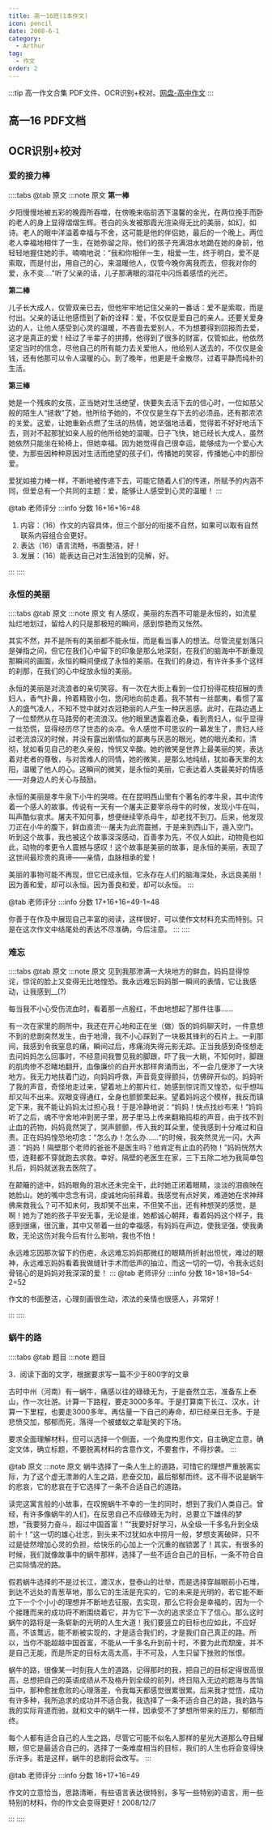 ```yaml
---
title: 高一16班(1本作文)
icon: pencil
date: 2008-6-1
category:
  - Arthur
tag:
  - 作文
order: 2
---
```

:::tip 高一作文合集
PDF文件、OCR识别+校对。[网盘-高中作文](https://pan.4a1801.life:11443/public/article/Arthur/2.%E9%AB%98%E4%B8%AD)
:::

## 高一16 PDF文档

<PDF url="/assets/pdf/03.pdf" />

## OCR识别+校对

### 爱的接力棒

::::tabs
@tab 原文
:::note 原文
**第一棒**

夕阳慢慢地被五彩的晚霞所吞噬，在傍晚来临前洒下温馨的金光，在两位挽手而卧的老人的身上显得熠熠生辉。苍白的头发被那霞光渲染得无比的美丽，如幻，如诗。老人的眼中洋溢着幸福与不舍，这可能是他的伴侣她，最后的一个晚上。两位老人幸福地相伴了一生，在她弥留之际，他们的孩子充满泪水地跪在她的身前，他轻轻地握住她的手。喃喃地说：“我和你相伴一生，相爱一生，终于明白，爱不是索取，而是付出，用自己的心，来温暖他人，仅管今晚你离我而去，但我对你的爱，永不变....”听了父亲的话，儿子那满眼的泪花中闪烁着感悟的光芒。

**第二棒**

儿子长大成人，仅管双亲已去，但他牢牢地记住父亲的一番话：爱不是索取，而是付出。父亲的话让他感悟到了新的诠释：爱，不仅仅是爱自己的亲人。还要关爱身边的人，让他人感受到心灵的温暖，不吝啬去爱别人，不为想要得到回报而去爱，这才是真正的爱！经过了半辈子的拼搏，他得到了很多的财富，仅管如此，他依然坚定当时的信念，尽他自己的所有能力去关爱他人，他给别人送去的，不仅仅是金钱，还有他那可以令人温暖的心。到了晚年，他更是千金散尽，过着平静而纯朴的生活。

**第三棒**

她是一个残疾的女孩，正当她对生活绝望，快要失去活下去的信心时，一位如慈父般的陌生人“拯救”了她，他所给予她的，不仅仅是生存下去的必须品，还有那浓浓的关爱。这爱，让她重新点燃了生活的热情，她坚强地活着，觉得若不好好地活下去，则对不起那犹如亲人般的他所给她的温暖。日子飞快，她已经长大成人，虽然她依然只能坐在轮椅上，但她幸福。因为她觉得自己很幸运，能够成为一个爱心大使，为那些因种种原因对生活而绝望的孩子们，传播她的笑容，传播她心中的那份爱。

爱犹如接力棒一样，不断地被传递下去，可能它随着人们的传递，所赋予的内涵不同，但爱总有一个共同的主题：爱，能够让人感受到心灵的温暖！
:::

@tab 老师评分
:::info 分数
16+16+16=48

1. 内容：（16）作文的内容具体，但三个部分的衔接不自然，如果可以取有自然联系内容组合会更好。
2. 表达（16）语言流畅，书面整洁，好！
3. 发展：（16）能表达自己对生活独到的见解，好。

:::
::::
### 永恒的美丽

::::tabs
@tab 原文
:::note 原文
有人感叹，美丽的东西不可能是永恒的，如流星灿烂地划过，留给人的只是那极短的瞬间，感到惊艳而又怅然。

其实不然，并不是所有的美丽都不能永恒，而是看当事人的想法。尽管流星划落只是弹指之间，但它在我们心中留下的印象是那么地深刻，在我们的脑海中不断重现那瞬间的画面，永恒的瞬间便成了永恒的美丽。在我们的身边，有许许多多个这样的刹那，在我们的心中绽放永恒的美丽。

永恒的美丽是对流浪者的亲切笑容。有一次在大街上看到一位打扮得花枝招展的贵妇人，香气扑鼻，拎着精致小包，悠闲地向前走着。我不禁有一丝鄙夷，看惯了富人的盛气凌人，不知不觉中就对衣冠艳丽的人产生一种厌恶感。此时，在路边遇上了一位颓然从在马路旁的老流浪汉。他的眼里透露着沧桑，看到贵妇人，似乎显得一丝恐慌，显得经历尽了世态的炎凉。令人感觉不可思议的一幕发生了，贵妇人经过老流浪汉的时候，并没有露出剧情似的鄙夷与厌恶的眼光，她的眼光柔和，清彻，犹如看见自己的老久亲般，怜悯又辛酸。她的微笑是世界上最美丽的笑，表达着对老者的尊敬，与对苦难人的同情，她的微笑，是那么地纯结，犹如春天里的太阳，温暖了他人的心。这瞬间的微笑，是永恒的美丽，它表达着人类最美好的情感——对身边人的关心与鼓励。

永恒的美丽是孝牛泉下小牛的哭啼。在在昆明西山里有个著名的孝牛泉，其中流传着一个感人的故事。传说有一天有一个屠夫正要宰杀母牛的时候，发现小牛在叫，叫声酷似哀求。屠夫不知何事，想便继续宰杀母牛，却老找不到刀。后来，他发现刀正在小牛的腹下，鲜血直流····屠夫为此而震撼，于是来到西山下，遁入空门。听到这个故事，我也被这个故事深深感动，百善孝为先，不仅人如此，动物竟也如此，动物的孝更令人震撼与感叹！这个故事是美丽的故事，是永恒的美丽，表现了这世间最珍贵的真谛——亲情，血脉相承的爱！

美丽的事物可能不再现，但它已成永恒，它永存在人们的脑海深处，永远良美丽！因为善和爱，却可以永恒。因为善良和爱，却可以永恒。
:::

@tab 老师评分
:::info 分数
17+16+16=49-1=48

你善于在作及中展现自己丰富的阅读，这样很好，可以使作文材料充实而特别。只是在这次作文中结尾处的表达不尽准确，今后注意。
:::
::::

### 难忘

::::tabs
@tab 原文
:::note 原文
见到我那渗满一大块地方的鲜血，妈妈显得惊诧，惊诧的脸上又变得无比地惶恐。我永远难忘妈妈那一瞬间的表情，它让我感动，让我感到__(?)

每当我不小心受伤流血时，看着那一点殷红，不由地想起了那件往事……

有一次在家里的厕所中，我还在开心地和正在坐（做）饭的妈妈聊天时，一件意想不到的悲剧突然发生，由于地滑，我不小心踩到了一块极其锋利的石片上。一刹那间，我感到令我窒息的痛，瞬间过后，疼痛消失得元影无踪。正当我感到奇怪想走去问妈妈怎么回事时，不经意间我瞥见我的脚跟，吓了我一大眺，不知何时，脚跟的肌肉惨不忍睹地翻开，血像廉价的白开水那样奔涌而出，不一会几便渗了一大块地方。我无力地扶着门边，向妈妈呼救，声音竟变得颤抖，仿佛碎开似的。妈妈听了我的声音，奇怪地走过来，望着地上的那片红，她感到惊诧而又惶恐，似乎想叫却又叫不出来。双眼变得通红，全身也颤颤栗起来。望着妈妈这个模样，我反而镇定下来，我不能让妈妈太过担心我！于是冷静地说：“妈妈！快点找纱布来！”妈妈听了之后，魂不守舍地冲到房子里，房子里马上传来翻箱捣柜的声音，由于找不到止血的药物，妈妈竟然哭了，哭声颤颤，传入我的耳朵里，使我感到十分难过和自责。正在妈妈惶恐地叨念：“怎么办！怎么办……“的时候，我突然灵光一闪，大声道：“妈妈！隔壁那个老师的爸爸不是医生吗？他肯定有止血的药物！”妈妈恍然大悟，连鞋都不穿就跑去求救。幸好。隔壁的老医生在家，三下五除二地为我简单包扎后，妈妈就送我去医院了。

在颠簸的途中，妈妈眼角的泪水还未完全干，此时她正闭着眼睛，淡淡的泪痕映在她脸山。她的嘴中念念有词，虔诚地向前拜着。我感觉有点好笑，难道她在求神拜佛来救我么？可不知未何，我却笑不出来，不但笑不出，还有种想哭的感觉，是啊！她为了她的孩子平安无事，无论是谁，她都诚心朝拜，看着妈妈这个样子，我感到很痛，很沉重，其中又带着一丝的幸福感，有妈妈在声边，使我坚强，使我勇敢，无论这伤对我今后有什么影响，我也不怕！

永远难忘因那次留下的伤疤，永远难忘妈妈那微红的眼睛所折射出怛忧，难过的眼神，永远难忘妈妈看着我做缝针手术而低声的抽泣，而这一切的一切，令我永远刻骨铭心的是妈妈对我深深的爱！
:::
@tab 老师评分
:::info 分数
18+18+18=54-2=52

作文的书面整洁，心理刻画很生动，浓法的亲情也很感人，非常好！

:::
::::

### 蜗牛的路
::::tabs
@tab 题目
:::note 题目

3．阅读下面的文字，根据要求写一篇不少于800字的文章

古时中州（河南）有一蜗牛，痛感以往的碌碌无为，于是奋然立志，准备东上泰山，作一次壮游。计算一下路程，要走3000多年。于是打算南下长江、汉水，计算一下里程，也要走3000多年。再估量一下自己的寿命，却已经来日无多。于是悲愤交加，郁郁而死，落得一个被蝼蚁之辈耻笑的下场。

要求全面理解材料，但可以选择一个侧面，一个角度构思作文，自主确定立意，确定文体，确立标题，不要脱离材料的含意作文，不要套作，不得抄袭。
:::


@tab 原文
:::note 原文
蜗牛选择了一条人生上的道路，可惜它的理想严重脱离实际，为了这个虚无漂渺的人生之路，悲奋交加，最后郁郁而终。这不得不说是蜗牛的悲哀，它的悲哀在于它选择了一条不合适自己的道路。

读完这寓言般的小故事，在叹惋蜗牛不幸的一生的同时，想到了我们人类自己。曾经，有许多像蜗牛的人们，在反思自己不应碌碌无为时，总要立下雄伟的梦想，“我要努力奋斗，超过中国首富！”“我要好好学习，从全级一千多名升到全级前十！”这一切的雄心壮志，到头来不过犹如水中捞月一般，梦想支离破碎，只不过是徒然增加心灵的负担，给快乐的心加上一个沉重的枷锁罢了！其实，有很多的时候，我们就像故事中的蜗牛那样，选择了一些不适合自己的目标，一条不符合自己实际情况的路。

假若蜗牛选择的不是过长江，渡汉水，登泰山的壮举，而是选择穿越眼前小石堆，到达不远处的青葱草地，那么它的生活是充实的，它的未来是光明的，若它能不断立下一个个小小的理想并不断地去征服，去实现，那么它将会是幸福的，因为一个个接踵而来的成功将不断围绕着它，并为它下一次的追求坚立下了信心。那么这时蜗牛的路将是一条崭新的光明的人生大道！我们要竖立的目标也应如此，不应好高，不该鹜远，能不断被实现的，才是适合我们的，才是我们自己真正的路。所以，当你不能超越中国首富，不能从一千多名升到前十时，不要为此而颓废，并不是自己无能，而是所定的目标太高太高，手不可及，人生只留下挫败的怅恨。

蜗牛的路，很像某一时刻我人生的道路，记得那时的我，把自己的目标定得很高很高，总想把自己的英语成绩从不及格升到全级的前列，终日陷入无边的题海与苦恼当中，那种愈挫愈败的心理落差，令我每天都感觉很累很累。后来我才觉悟，成功有许多种，我所追求的成功并不适合我，我选择了一条不适合自己的路，我的路与我的实际背道而驰，就和文中的蜗牛一样，因承受不了梦想所带来的压力，郁郁而终。

每个人都有适合自己的人生之路，尽管它可能不似名人那样的星光大道那么夺目耀眼，但它是最适合自己的。选择了一条难度相当的目标，我们的人生也将会变得快乐许多。若是这样，蜗牛的悲剧将会改写。
:::

@tab 老师评分
:::info 分数
16+17+16=49

作文的立意恰当，思路清晰，有些语言表达很特别，多写一些特别的语言，用一些特别的材料，你的作文会变得更好！2008/12/7

:::
::::